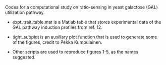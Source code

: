 Codes for a computational study on ratio-sensing in yeast galactose (GAL) utilization pathway.

- expt_trait_table.mat is a Matlab table that stores experimental data of the GAL pathway induction profiles from ref. 12.

- tight_subplot is an auxiliary plot function that is used to generate some of the figures, credit to Pekka Kumpulainen.

- Other scripts are used to reproduce figures 1-5, as the names suggested.

